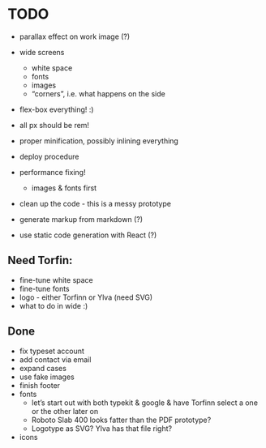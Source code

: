 # TODO

* parallax effect on work image (?)
* wide screens
	* white space
	* fonts
	* images
	* “corners”, i.e. what happens on the side
* flex-box everything! :)
* all px should be rem!

* proper minification, possibly inlining everything
* deploy procedure
* performance fixing!
  * images & fonts first

* clean up the code - this is a messy prototype
* generate markup from markdown (?)
* use static code generation with React (?)


## Need Torfin:
* fine-tune white space
* fine-tune fonts
* logo - either Torfinn or Ylva (need SVG)
* what to do in wide :)


## Done
* fix typeset account
* add contact via email
* expand cases
* use fake images
* finish footer
* fonts
	* let’s start out with both typekit & google & have Torfinn select a one or the other later on
	* Roboto Slab 400 looks fatter than the PDF prototype?
	* Logotype as SVG? Ylva has that file right?
* icons
